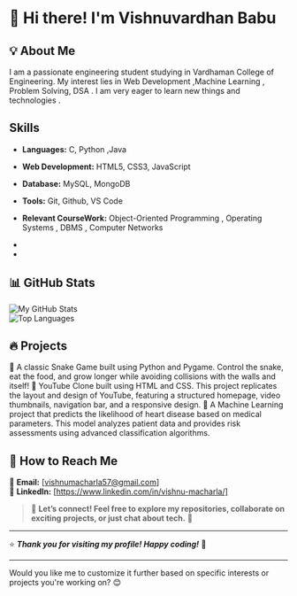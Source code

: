 # 🚀 Hi there! I'm **Vishnuvardhan Babu**



## 💡 About Me  
I am a  passionate engineering student studying in Vardhaman College of Engineering. My interest lies  in  Web Development ,Machine Learning , Problem Solving, DSA . I am very eager to learn new things and technologies .

## Skills

- **Languages:** C, Python ,Java
- **Web Development:** HTML5, CSS3, JavaScript
- **Database:** MySQL, MongoDB
- **Tools:** Git, Github, VS Code
- **Relevant CourseWork:** Object-Oriented Programming , Operating Systems , DBMS , Computer Networks 
- 

- 
## 📊 GitHub Stats  

![My GitHub Stats](https://github-readme-stats.vercel.app/api?username=vishnum04&show_icons=true&count_private=true&theme=radical)  
![Top Languages](https://github-readme-stats.vercel.app/api/top-langs/?username=vishnum04&layout=compact&theme=radical)  

## 🔥 Projects  

🔹 A classic Snake Game built using Python and Pygame. Control the snake, eat the food, and grow longer while avoiding collisions with the walls and itself!
🔹 YouTube Clone built using HTML and CSS. This project replicates the layout and design of YouTube, featuring a structured homepage, video thumbnails, navigation bar, and a responsive design.
🔹 A Machine Learning project that predicts the likelihood of heart disease based on medical parameters. This model analyzes patient data and provides risk assessments using advanced classification algorithms.

## 📌 How to Reach Me  

📧 **Email:** [vishnumacharla57@gmail.com]  
📱 **LinkedIn:** [https://www.linkedin.com/in/vishnu-macharla/]  


> 💬 **Let’s connect! Feel free to explore my repositories, collaborate on exciting projects, or just chat about tech.** 🚀  

---

⭐ **_Thank you for visiting my profile! Happy coding!_** 🎯  

---

Would you like me to customize it further based on specific interests or projects you're working on? 😊
